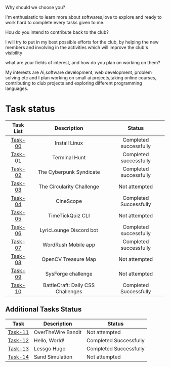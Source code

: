 Why should we choose you?

I'm enthusiastic to learn more about softwares,love to explore and ready to work hard to complete every tasks given to me.

Hou do you intend to contribute back to the club?

I will try to put in my best possible efforts for the club, by helping the new members and involving in the activities which will improve the club's visibility

what are your fields of interest, and how do you plan on working on them?

My interests are Ai,software development, web development, problem solving etc and I plan working on small ai projects,taking online courses, contributing to club projects and exploring different programming languages.

# Task status
| Task List | Description | Status |
| :-:       | :-:         | :-:    |
| [Task-00](./Task-00/)|Install Linux | Completed successfully |
| [Task-01](./Task-01/)|Terminal Hunt | Completed successfully |
| [Task-02](./Task-02/)|The Cyberpunk Syndicate | Completed successfully |
| [Task-03](./Task-03/)|The Circularity Challenge| Not attempted |
| [Task-04](./Task-04/)|CineScope | Completed Successfully |
| [Task-05](./Task-05/)|TimeTickQuiz CLI |Not attempted |
| [Task-06](./Task-06/)|LyricLounge Discord bot | Completed successfully|
| [Task-07](./Task-07/)|WordRush Mobile app | Completed successfully|
| [Task-08](./Task-08/)|OpenCV Treasure Map | Not attempted |
| [Task-09](./Task-09/)|SysForge challenge | Not attempted |
| [Task-10](./Task-10/)|BattleCraft: Daily CSS Challenges | Completed Successfully|

## Additional Tasks Status

| Task     | Description                          | Status |
|----------|--------------------------------------|--------|
| [Task-11](./Task-11/)|OverTheWire Bandit | Not attempted |
| [Task-12](./Task-12/)|Hello, World! | Completed Successfully |
| [Task-13](./Task-13/)|Lessgo Hugo | Completed Successfully |
| [Task-14](./Task-14/)|Sand Simulation| Not attempted |
